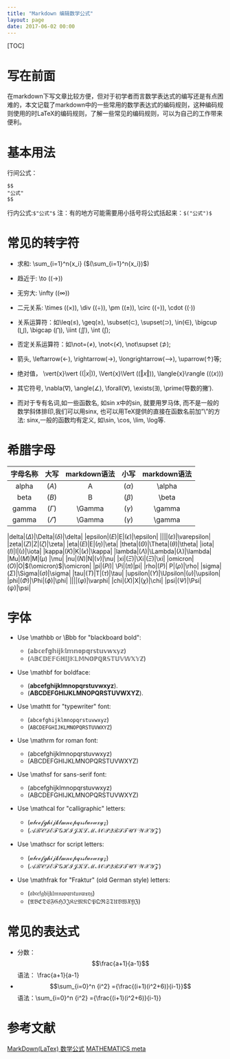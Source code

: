 ```yaml
---
title: "Markdown 编辑数学公式"
layout: page
date: 2017-06-02 00:00
---
```

[TOC]
# 写在前面
在markdown下写文章比较方便，但对于初学者而言数学表达式的编写还是有点困难的，本文记载了markdown中的一些常用的数学表达式的编码规则，这种编码规则使用的时LaTeX的编码规则，了解一些常见的编码规则，可以为自己的工作带来便利。


# 基本用法
行间公式：
```
$$
"公式"
$$

```
行内公式:```$"公式"$```  注：有的地方可能需要用小括号将公式括起来：```$("公式")$``` 

# 常见的转字符

- 求和: \sum_{i=1}^n{x_i}  ($(\sum_{i=1}^n{x_i})$)

- 趋近于: \to  ($(\to)$)

- 无穷大: \infty ($(\infty)$)

- 二元关系: \times ($(\times)$), \div ($(\div)$), \pm ($(\pm)$), \circ ($(\circ)$), \cdot ($(\cdot)$)

- 关系运算符：如\leq(≤), \geq(≥), \subset(⊂), \supset(⊃), \in(∈), \bigcup $(\bigcup)$, \bigcap $(\bigcap)$, \iint $(\iint)$, \int $(\int)$; 

- 否定关系运算符：如\not=(≠), \not<(≮), \not\supset (⊅); 

- 箭头, \leftarrow(←), \rightarrow(→), \longrightarrow(⟶), \uparrow(↑)等; 

- 绝对值， \vert{x}\vert ($(\vert{x}\vert)$), \Vert{x}\Vert ($(\Vert{x}\Vert)$), \langle{x}\rangle ($(\langle{x}\rangle)$)

- 其它符号, \nabla(∇), \angle(∠), \forall(∀), \exists(∃), \prime(导数的撇′). 

- 而对于专有名词,如一些函数名, 如sin x中的sin, 就要用罗马体, 而不是一般的数学斜体排印,我们可以用sinx, 也可以用TeX提供的直接在函数名前加”\”的方法: sinx,一般的函数均有定义, 如\sin, \cos, \lim, \log等.

# 希腊字母

| 字母名称 | 大写 | markdown语法 | 小写 | markdown语法|
| :-------: |:---:| :--------:|:----:| :-------:|
|alpha |$(A)$|A|$(\alpha)$|\alpha|
|beta|$(B)$|B|$(\beta)$|\beta|
|gamma|$(\Gamma)$|\Gamma|$(\gamma)$|\gamma|
|gamma|$(\varGamma)$|\Gamma|$(\gamma)$|\gamma|

|delta|$(\Delta)$|\Delta|$(\delta)$|\delta|
|epsilon|$(E)$|E|$(\epsilon)$|\epsilon|
||||$(\varepsilon)$|\varepsilon|
|zeta|$(Z)$|Z|$(\zeta)$|\zeta|
|eta|$(E)$|E|$(\eta)$|\eta|
|theta|$(\Theta)$|\Theta|$(\theta)$|\theta|
|iota|$(I)$|I|$(\iota)$|\iota|
|kappa|$(K)$|K|$(\kappa)$|\kappa|
|lambda|$(\Lambda)$|\Lambda|$(\lambda)$|\lambda|
|Mu|$(M)$|M|$(\mu)$	|\mu|
|nu|$(N)$|N|$(\nu)$|\nu|
|xi|$(\Xi)$|\Xi|$(\Xi)$|\xi|
|omicron|$(O)$|O|$(\omicron)$|\omicron|
|pi|$(Pi)$|	\Pi|$(\pi)$|pi|
|rho|$(P)$|	P|$(\rho)$|\rho|
|sigma|$(\Sigma)$|\Sigma|$(\sigma)$|\sigma|
|tau|$(T)$|T|$(\tau)$|\tau|
|upsilon|$(\Upsilon)$|\Upsilon|$(\upsilon)$|\upsilon|
|phi|$(\Phi)$|\Phi|$(\phi)$|\phi|
||||$(\varphi)$|\varphi|
|chi|$(X)$|X|$(\chi)$|\chi|
|psi|$(\Psi)$|\Psi|$(\psi)$|\psi|

# 字体
- Use \mathbb or \Bbb for "blackboard bold":

    - $(\mathbb{abcefghijklmnopqrstuvwxyz})$
    - $(\mathbb{ABCDEFGHIJKLMNOPQRSTUVWXYZ})$

- Use \mathbf for boldface:
    - $(\mathbf{abcefghijklmnopqrstuvwxyz})$.
    - $(\mathbf{ABCDEFGHIJKLMNOPQRSTUVWXYZ})$.

- Use \mathtt for "typewriter" font:
    - $(\mathtt{abcefghijklmnopqrstuvwxyz})$
    - $(\mathtt{ABCDEFGHIJKLMNOPQRSTUVWXYZ})$

- Use \mathrm for roman font:
    - $(\mathrm{abcefghijklmnopqrstuvwxyz})$
    - $(\mathrm{ABCDEFGHIJKLMNOPQRSTUVWXYZ})$

- Use \mathsf for sans-serif font:
    - $(\mathsf{abcefghijklmnopqrstuvwxyz})$
    - $(\mathsf{ABCDEFGHIJKLMNOPQRSTUVWXYZ})$

- Use \mathcal for "calligraphic" letters:
    - $(\mathcal{abcefghijklmnopqrstuvwxyz})$
    - $(\mathcal{ABCDEFGHIJKLMNOPQRSTUVWXYZ})$

- Use \mathscr for script letters:
    - $(\mathscr{abcefghijklmnopqrstuvwxyz})$
    - $(\mathscr{ABCDEFGHIJKLMNOPQRSTUVWXYZ})$
    
- Use \mathfrak for "Fraktur" (old German style) letters:
    - $(\mathfrak{abcefghijklmnopqrstuvwxyz})$
    - $(\mathfrak{ABCDEFGHIJKLMNOPQRSTUVWXYZ})$

# 常见的表达式

- 分数：$$\frac{a+1}{a-1}$$
语法： \frac{a+1}{a-1} 
- $$\sum_{i=0}^n {i^2} ={\frac{(i+1)(i^2+6)}{i-1}}$$
语法：\sum_{i=0}^n {i^2} ={\frac{(i+1)(i^2+6)}{i-1}}

# 参考文献
[MarkDown(LaTex) 数学公式](http://blog.csdn.net/Linear_Luo/article/details/52224996)
[MATHEMATICS meta](https://math.meta.stackexchange.com/questions/5020/mathjax-basic-tutorial-and-quick-reference)